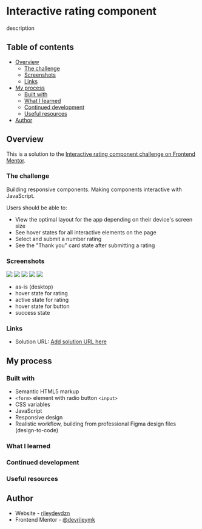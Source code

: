 # Interactive rating component

description

## Table of contents

- [Overview](#overview)
  - [The challenge](#the-challenge)
  - [Screenshots](#screenshots)
  - [Links](#links)
- [My process](#my-process)
  - [Built with](#built-with)
  - [What I learned](#what-i-learned)
  - [Continued development](#continued-development)
  - [Useful resources](#useful-resources)
- [Author](#author)

## Overview

This is a solution to the [Interactive rating component challenge on Frontend Mentor](https://www.frontendmentor.io/challenges/interactive-rating-component-koxpeBUmI).

### The challenge

Building responsive components. Making components interactive with JavaScript.

Users should be able to:

- View the optimal layout for the app depending on their device's screen size
- See hover states for all interactive elements on the page
- Select and submit a number rating
- See the "Thank you" card state after submitting a rating

### Screenshots

![](./screenshot.jpg)
![](./screenshot.jpg)
![](./screenshot.jpg)
![](./screenshot.jpg)
![](./screenshot.jpg)

- as-is (desktop)
- hover state for rating
- active state for rating
- hover state for button
- success state

### Links

- Solution URL: [Add solution URL here](https://your-solution-url.com)

## My process

### Built with

- Semantic HTML5 markup
- `<form>` element with radio button `<input>`
- CSS variables
- JavaScript
- Responsive design
- Realistic workflow, building from professional Figma design files (design-to-code) 

### What I learned

   

### Continued development



### Useful resources

   

## Author

- Website - [rileydevdzn](https://rileydevdzn.webflow.io)
- Frontend Mentor - [@devrileymk](https://www.frontendmentor.io/profile/devrileymk)
